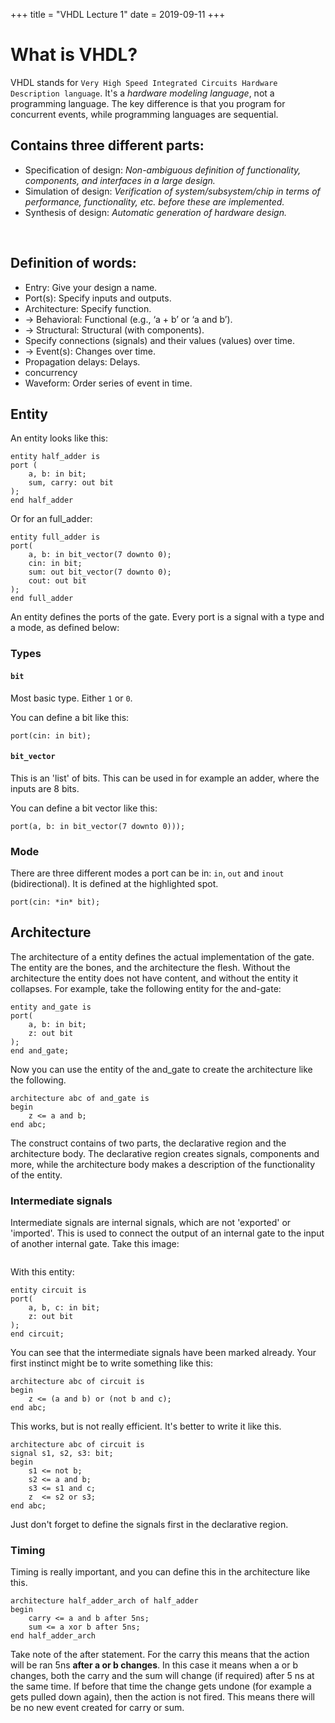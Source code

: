 +++
title = "VHDL Lecture 1"
date = 2019-09-11
+++
<div style="white-space: normal;" class="markdown-body"><h1 id="what-is-vhdl?">What is VHDL?</h1>
<p>VHDL stands for <code>Very High Speed Integrated Circuits Hardware Description language</code>.
It's a <em>hardware modeling language</em>, not a programming language.
The key difference is that you program for concurrent events, while programming languages are sequential.</p>
<h2 id="contains-three-different-parts:">Contains three different parts:</h2>
</div><ul><li>Specification of design:<em> Non-ambiguous definition of functionality, components, and interfaces in a large design.</em></li><li>Simulation of design: <em>Verification of system/subsystem/chip in terms of performance, functionality, etc. before these are implemented.</em></li><li>Synthesis of design: <em>Automatic generation of hardware design.</em></li></ul><p><br></p><div style="white-space: normal;" class="markdown-body"><h2 id="definition-of-words:">Definition of words:</h2>
</div><ul><li>Entry: Give your design a name.</li><li>Port(s): Specify inputs and outputs.</li><li>Architecture: Specify function.</li><li class="ql-indent-1">-&gt; Behavioral: Functional (e.g., ‘a + b’ or ‘a and b’).</li><li class="ql-indent-1">-&gt; Structural: Structural (with components).</li><li>Specify connections (signals) and their values (values) over time.</li><li class="ql-indent-1">-&gt; Event(s): Changes over time.</li><li>Propagation delays: Delays.</li><li>concurrency</li><li>Waveform: Order series of event in time.</li></ul><div style="white-space: normal;" class="markdown-body"><h2 id="entity">Entity</h2>
<p>An entity looks like this:</p>
<pre data-lang="null"><code>entity half_adder is
port (
	a, b: in bit;
	sum, carry: out bit
);
end half_adder
</code></pre>
<p>Or for an full_adder:</p>
<pre data-lang="null"><code>entity full_adder is
port(
	a, b: in bit_vector(7 downto 0);
	cin: in bit;
	sum: out bit_vector(7 downto 0);
	cout: out bit
);
end full_adder
</code></pre>
<p>An entity defines the ports of the gate. Every port is a signal with a type and a mode, as defined below:</p>
<h3 id="types">Types</h3>
<h4><code>bit</code></h4>
<p>Most basic type. Either <code>1</code> or <code>0</code>.</p>
<p>You can define a bit like this:</p>
<pre data-lang="null"><code>port(cin: in bit);
</code></pre>
<h4><code>bit_vector</code></h4>
<p>This is an 'list' of bits. This can be used in for example an adder, where the inputs are 8 bits.</p>
<p>You can define a bit vector like this:</p>
<pre data-lang="null"><code>port(a, b: in bit_vector(7 downto 0)));
</code></pre>
<h3 id="mode">Mode</h3>
<p>There are three different modes a port can be in: <code>in</code>, <code>out</code> and <code>inout</code> (bidirectional). It is defined at the highlighted spot.</p>
<pre data-lang="null"><code>port(cin: *in* bit);
</code></pre>
<h2 id="architecture">Architecture</h2>
<p>The architecture of a entity defines the actual implementation of the gate. The entity are the bones, and the architecture the flesh. Without the architecture the entity does not have content, and without the entity it collapses.
For example, take the following entity for the and-gate:</p>
<pre data-lang="null"><code>entity and_gate is
port(
	a, b: in bit;
	z: out bit
);
end and_gate;
</code></pre>
<p>Now you can use the entity of the and_gate to create the architecture like the following.</p>
<pre data-lang="null"><code>architecture abc of and_gate is
begin
	z &lt;= a and b;
end abc;
</code></pre>
<p>The construct contains of two parts, the declarative region and the architecture body. The declarative region creates signals, components and more, while the architecture body makes a description of the functionality of the entity.</p>
<h3 id="intermediate-signals">Intermediate signals</h3>
<p>Intermediate signals are internal signals, which are not 'exported' or 'imported'. This is used to connect the output of an internal gate to the input of another internal gate. Take this image:</p>
<p><img src="https://i.imgur.com/SHzVXel.png" alt=""></p>
<p>With this entity:</p>
<pre data-lang="null"><code>entity circuit is
port(
	a, b, c: in bit;
	z: out bit
);
end circuit;
</code></pre>
<p>You can see that the intermediate signals have been marked already. Your first instinct might be to write something like this:</p>
<pre data-lang="null"><code>architecture abc of circuit is
begin
	z &lt;= (a and b) or (not b and c);
end abc;
</code></pre>
<p>This works, but is not really efficient. It's better to write it like this.</p>
<pre data-lang="null"><code>architecture abc of circuit is
signal s1, s2, s3: bit;
begin
	s1 &lt;= not b;
	s2 &lt;= a and b;
	s3 &lt;= s1 and c;
	z  &lt;= s2 or s3;
end abc;
</code></pre>
<p>Just don't forget to define the signals first in the declarative region.</p>
<h3 id="timing">Timing</h3>
<p>Timing is really important, and you can define this in the architecture like this.</p>
<pre data-lang="null"><code>architecture half_adder_arch of half_adder
begin
	carry &lt;= a and b after 5ns;
	sum	&lt;= a xor b after 5ns;
end half_adder_arch
</code></pre>
<p>Take note of the after statement. For the carry this means that the action will be ran 5ns <strong>after a or b changes</strong>. In this case it means when a or b changes, both the carry and the sum will change (if required) after 5 ns at the same time. If before that time the change gets undone (for example a gets pulled down again), then the action is not fired. This means there will be no new event created for carry or sum.</p>
</div>